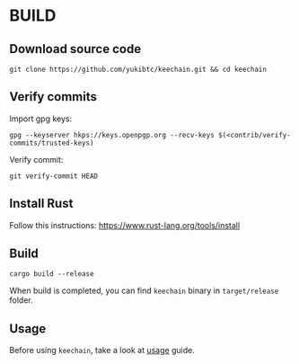# BUILD

## Download source code

```
git clone https://github.com/yukibtc/keechain.git && cd keechain
```

## Verify commits

Import gpg keys:

```
gpg --keyserver hkps://keys.openpgp.org --recv-keys $(<contrib/verify-commits/trusted-keys)
```

Verify commit:

```
git verify-commit HEAD
```

## Install Rust

Follow this instructions: https://www.rust-lang.org/tools/install

## Build

```
cargo build --release
```

When build is completed, you can find `keechain` binary in `target/release` folder.

## Usage

Before using `keechain`, take a look at [usage](./usage.md) guide.